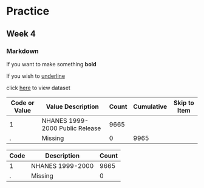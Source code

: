 # Practice
## Week 4
### Markdown

If you want to make something **bold**

If you wish to <u>underline</u>

click [here](https://github.com/Susanna2333/hw4/blob/main/transplants.txt) to view dataset

| Code or Value     | Value Description                 | Count | Cumulative | Skip to Item |
|-------------------|-----------------------------------|-------|------------|--------------|
| 1                 | NHANES 1999-2000 Public Release   | 9665  |            |              |
| .                 | Missing                           | 0     | 9965       |              |

| Code | Description | Count |
|--|--|--|
|1| NHANES 1999-2000 | 9665 |
|.| Missing | 0 |
